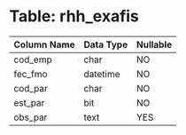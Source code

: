 # Table: rhh_exafis

| Column Name | Data Type | Nullable |
|-------------|-----------|----------|
| cod_emp | char | NO |
| fec_fmo | datetime | NO |
| cod_par | char | NO |
| est_par | bit | NO |
| obs_par | text | YES |
